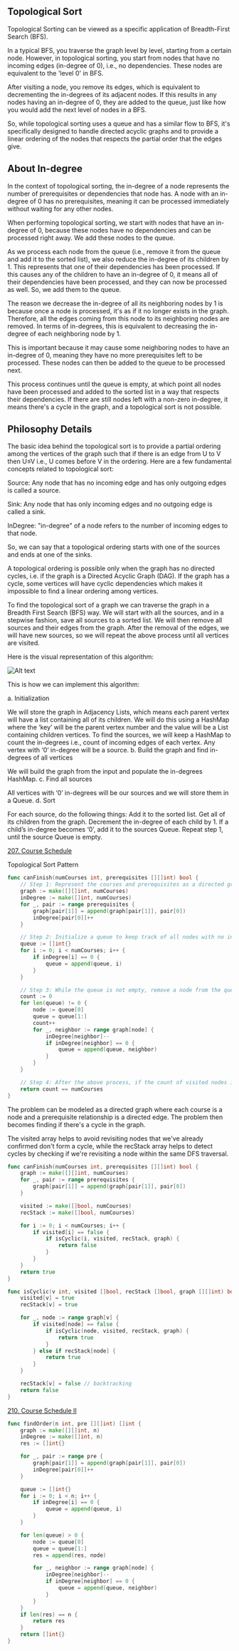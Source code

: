 ## Topological Sort

Topological Sorting can be viewed as a specific application of Breadth-First Search (BFS).

In a typical BFS, you traverse the graph level by level, starting from a certain node. However, in topological sorting, you start from nodes that have no incoming edges (in-degree of 0), i.e., no dependencies. These nodes are equivalent to the 'level 0' in BFS.

After visiting a node, you remove its edges, which is equivalent to decrementing the in-degrees of its adjacent nodes. If this results in any nodes having an in-degree of 0, they are added to the queue, just like how you would add the next level of nodes in a BFS.

So, while topological sorting uses a queue and has a similar flow to BFS, it's specifically designed to handle directed acyclic graphs and to provide a linear ordering of the nodes that respects the partial order that the edges give.

## About In-degree

In the context of topological sorting, the in-degree of a node represents the number of prerequisites or dependencies that node has. A node with an in-degree of 0 has no prerequisites, meaning it can be processed immediately without waiting for any other nodes.

When performing topological sorting, we start with nodes that have an in-degree of 0, because these nodes have no dependencies and can be processed right away. We add these nodes to the queue. 

As we process each node from the queue (i.e., remove it from the queue and add it to the sorted list), we also reduce the in-degree of its children by 1. This represents that one of their dependencies has been processed. If this causes any of the children to have an in-degree of 0, it means all of their dependencies have been processed, and they can now be processed as well. So, we add them to the queue.

The reason we decrease the in-degree of all its neighboring nodes by 1 is because once a node is processed, it's as if it no longer exists in the graph. Therefore, all the edges coming from this node to its neighboring nodes are removed. In terms of in-degrees, this is equivalent to decreasing the in-degree of each neighboring node by 1.

This is important because it may cause some neighboring nodes to have an in-degree of 0, meaning they have no more prerequisites left to be processed. These nodes can then be added to the queue to be processed next.

This process continues until the queue is empty, at which point all nodes have been processed and added to the sorted list in a way that respects their dependencies. If there are still nodes left with a non-zero in-degree, it means there's a cycle in the graph, and a topological sort is not possible.

## Philosophy Details

The basic idea behind the topological sort is to provide a partial ordering among the vertices of the graph such that if there is an edge from U to V then U≤V i.e., U comes before V in the ordering. Here are a few fundamental concepts related to topological sort:

Source: Any node that has no incoming edge and has only outgoing edges is called a source.

Sink: Any node that has only incoming edges and no outgoing edge is called a sink.

InDegree: "in-degree" of a node refers to the number of incoming edges to that node.

So, we can say that a topological ordering starts with one of the sources and ends at one of the sinks.

A topological ordering is possible only when the graph has no directed cycles, i.e. if the graph is a Directed Acyclic Graph (DAG). If the graph has a cycle, some vertices will have cyclic dependencies which makes it impossible to find a linear ordering among vertices.

To find the topological sort of a graph we can traverse the graph in a Breadth First Search (BFS) way. We will start with all the sources, and in a stepwise fashion, save all sources to a sorted list. We will then remove all sources and their edges from the graph. After the removal of the edges, we will have new sources, so we will repeat the above process until all vertices are visited.

Here is the visual representation of this algorithm:

![Alt text](images/topological-sort.png)

This is how we can implement this algorithm:

a. Initialization

We will store the graph in Adjacency Lists, which means each parent vertex will have a list containing all of its children. We will do this using a HashMap where the ‘key’ will be the parent vertex number and the value will be a List containing children vertices.
To find the sources, we will keep a HashMap to count the in-degrees i.e., count of incoming edges of each vertex. Any vertex with ‘0’ in-degree will be a source.
b. Build the graph and find in-degrees of all vertices

We will build the graph from the input and populate the in-degrees HashMap.
c. Find all sources

All vertices with ‘0’ in-degrees will be our sources and we will store them in a Queue.
d. Sort

For each source, do the following things:
Add it to the sorted list.
Get all of its children from the graph.
Decrement the in-degree of each child by 1.
If a child’s in-degree becomes ‘0’, add it to the sources Queue.
Repeat step 1, until the source Queue is empty.

[207. Course Schedule](https://leetcode.com/problems/course-schedule/)

Topological Sort Pattern

```go
func canFinish(numCourses int, prerequisites [][]int) bool {
    // Step 1: Represent the courses and prerequisites as a directed graph
    graph := make([][]int, numCourses)
    inDegree := make([]int, numCourses)
    for _, pair := range prerequisites {
        graph[pair[1]] = append(graph[pair[1]], pair[0])
        inDegree[pair[0]]++
    }

    // Step 2: Initialize a queue to keep track of all nodes with no incoming edge
    queue := []int{}
    for i := 0; i < numCourses; i++ {
        if inDegree[i] == 0 {
            queue = append(queue, i)
        }
    }

    // Step 3: While the queue is not empty, remove a node from the queue, increment a count of visited nodes, and decrease the in-degree of all its neighboring nodes by 1
    count := 0
    for len(queue) != 0 {
        node := queue[0]
        queue = queue[1:]
        count++
        for _, neighbor := range graph[node] {
            inDegree[neighbor]--
            if inDegree[neighbor] == 0 {
                queue = append(queue, neighbor)
            }
        }
    }

    // Step 4: After the above process, if the count of visited nodes is equal to the total number of courses, return true. Otherwise, return false.
    return count == numCourses
}
```

The problem can be modeled as a directed graph where each course is a node and a prerequisite relationship is a directed edge. The problem then becomes finding if there's a cycle in the graph.

The visited array helps to avoid revisiting nodes that we've already confirmed don't form a cycle, while the recStack array helps to detect cycles by checking if we're revisiting a node within the same DFS traversal.

```go
func canFinish(numCourses int, prerequisites [][]int) bool {
    graph := make([][]int, numCourses)
    for _, pair := range prerequisites {
        graph[pair[1]] = append(graph[pair[1]], pair[0])
    }

    visited := make([]bool, numCourses)
    recStack := make([]bool, numCourses)

    for i := 0; i < numCourses; i++ {
        if visited[i] == false {
            if isCyclic(i, visited, recStack, graph) {
                return false
            }
        }
    }
    return true
}

func isCyclic(v int, visited []bool, recStack []bool, graph [][]int) bool {
    visited[v] = true
    recStack[v] = true

    for _, node := range graph[v] {
        if visited[node] == false {
            if isCyclic(node, visited, recStack, graph) {
                return true
            }
        } else if recStack[node] {
            return true
        }
    }

    recStack[v] = false // backtracking
    return false
}
```

[210. Course Schedule II](https://leetcode.com/problems/course-schedule-ii/)

```go
func findOrder(n int, pre [][]int) []int {
    graph := make([][]int, n)
    inDegree := make([]int, n)
    res := []int{}

    for _, pair := range pre {
        graph[pair[1]] = append(graph[pair[1]], pair[0])
        inDegree[pair[0]]++
    }

    queue := []int{}
    for i := 0; i < n; i++ {
        if inDegree[i] == 0 {
            queue = append(queue, i)
        }
    }

    for len(queue) > 0 {
        node := queue[0]
        queue = queue[1:]
        res = append(res, node)

        for _, neighbor := range graph[node] {
            inDegree[neighbor]--
            if inDegree[neighbor] == 0 {
                queue = append(queue, neighbor)
            }
        }
    }
    if len(res) == n {
        return res
    }
    return []int{}
}
```
